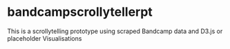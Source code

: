 # bandcampscrollytellerpt
This is a scrollytelling prototype using scraped Bandcamp data and D3.js or placeholder Visualisations
